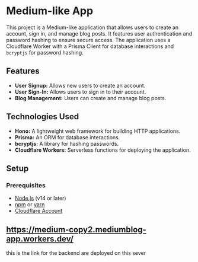 # Medium-like App

This project is a Medium-like application that allows users to create an account, sign in, and manage blog posts. It features user authentication and password hashing to ensure secure access. The application uses a Cloudflare Worker with a Prisma Client for database interactions and `bcryptjs` for password hashing.

## Features

- **User Signup:** Allows new users to create an account.
- **User Sign-In:** Allows users to sign in to their account.
- **Blog Management:** Users can create and manage blog posts.

## Technologies Used

- **Hono:** A lightweight web framework for building HTTP applications.
- **Prisma:** An ORM for database interactions.
- **bcryptjs:** A library for hashing passwords.
- **Cloudflare Workers:** Serverless functions for deploying the application.

## Setup

### Prerequisites

- [Node.js](https://nodejs.org/) (v14 or later)
- [npm](https://www.npmjs.com/) or [yarn](https://classic.yarnpkg.com/)
- [Cloudflare Account](https://www.cloudflare.com/)

## https://medium-copy2.mediumblog-app.workers.dev/

this is the link for the backend are deployed on this sever
